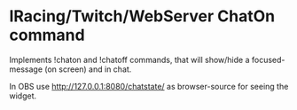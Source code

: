# IRacing/Twitch/WebServer ChatOn command

Implements !chaton and !chatoff commands, that will show/hide a focused-message (on screen) 
and in chat.

In OBS use http://127.0.0.1:8080/chatstate/ as browser-source for seeing the
widget.
